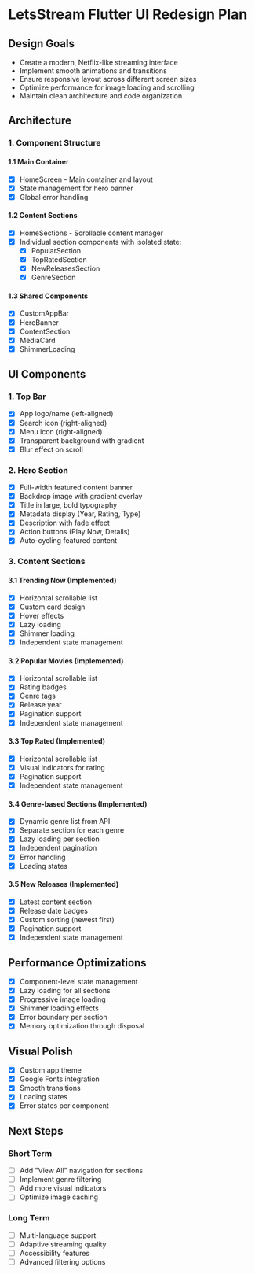 # LetsStream Flutter UI Redesign Plan

## Design Goals

- Create a modern, Netflix-like streaming interface
- Implement smooth animations and transitions
- Ensure responsive layout across different screen sizes
- Optimize performance for image loading and scrolling
- Maintain clean architecture and code organization

## Architecture

### 1. Component Structure

#### 1.1 Main Container

- [x] HomeScreen - Main container and layout
- [x] State management for hero banner
- [x] Global error handling

#### 1.2 Content Sections

- [x] HomeSections - Scrollable content manager
- [x] Individual section components with isolated state:
  - [x] PopularSection
  - [x] TopRatedSection
  - [x] NewReleasesSection
  - [x] GenreSection

#### 1.3 Shared Components

- [x] CustomAppBar
- [x] HeroBanner
- [x] ContentSection
- [x] MediaCard
- [x] ShimmerLoading

## UI Components

### 1. Top Bar

- [x] App logo/name (left-aligned)
- [x] Search icon (right-aligned)
- [x] Menu icon (right-aligned)
- [x] Transparent background with gradient
- [x] Blur effect on scroll

### 2. Hero Section

- [x] Full-width featured content banner
- [x] Backdrop image with gradient overlay
- [x] Title in large, bold typography
- [x] Metadata display (Year, Rating, Type)
- [x] Description with fade effect
- [x] Action buttons (Play Now, Details)
- [x] Auto-cycling featured content

### 3. Content Sections

#### 3.1 Trending Now (Implemented)

- [x] Horizontal scrollable list
- [x] Custom card design
- [x] Hover effects
- [x] Lazy loading
- [x] Shimmer loading
- [x] Independent state management

#### 3.2 Popular Movies (Implemented)

- [x] Horizontal scrollable list
- [x] Rating badges
- [x] Genre tags
- [x] Release year
- [x] Pagination support
- [x] Independent state management

#### 3.3 Top Rated (Implemented)

- [x] Horizontal scrollable list
- [x] Visual indicators for rating
- [x] Pagination support
- [x] Independent state management

#### 3.4 Genre-based Sections (Implemented)

- [x] Dynamic genre list from API
- [x] Separate section for each genre
- [x] Lazy loading per section
- [x] Independent pagination
- [x] Error handling
- [x] Loading states

#### 3.5 New Releases (Implemented)

- [x] Latest content section
- [x] Release date badges
- [x] Custom sorting (newest first)
- [x] Pagination support
- [x] Independent state management

## Performance Optimizations

- [x] Component-level state management
- [x] Lazy loading for all sections
- [x] Progressive image loading
- [x] Shimmer loading effects
- [x] Error boundary per section
- [x] Memory optimization through disposal

## Visual Polish

- [x] Custom app theme
- [x] Google Fonts integration
- [x] Smooth transitions
- [x] Loading states
- [x] Error states per component

## Next Steps

### Short Term

- [ ] Add "View All" navigation for sections
- [ ] Implement genre filtering
- [ ] Add more visual indicators
- [ ] Optimize image caching

### Long Term

- [ ] Multi-language support
- [ ] Adaptive streaming quality
- [ ] Accessibility features
- [ ] Advanced filtering options
